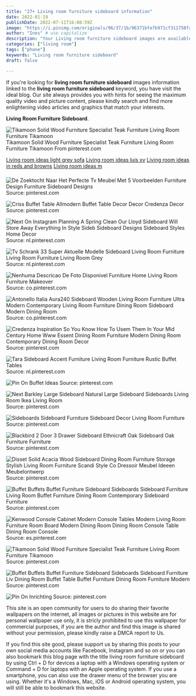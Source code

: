 ```yaml
---
title: "27+ Living room furniture sideboard information"
date: 2022-01-19
publishDate: 2022-07-11T16:08:59Z
image: "https://i.pinimg.com/originals/96/37/1b/96371bfe7b971cf311758fadb79fc16e.png"
author: "Ines" # use capitalize
description: "Your Living room furniture sideboard images are available in this site. Living room furniture sideboard are a topic that is being searched for and liked by netizens today. You can Download the Living room furniture sideboard files here. Download all free photos."
categories: ["living room"]
tags: ["phone"]
keywords: "Living room furniture sideboard"
draft: false

---
```


If you're looking for **living room furniture sideboard** images information linked to the **living room furniture sideboard** keyword, you have visit the ideal  blog.  Our site always  provides you with  hints  for seeing  the maximum  quality video and picture  content, please kindly search and find more enlightening video articles and graphics  that match your interests.

**Living Room Furniture Sideboard**. 

![Tikamoon Solid Wood Furniture Specialist Teak Furniture Living Room Furniture Tikamoon](https://i.pinimg.com/originals/e9/c3/b3/e9c3b3b02fa8906fb206f3af7c3a70d1.jpg "Tikamoon Solid Wood Furniture Specialist Teak Furniture Living Room Furniture Tikamoon")
Tikamoon Solid Wood Furniture Specialist Teak Furniture Living Room Furniture Tikamoon From pinterest.com

[Living room ideas light grey sofa](/living-room-ideas-light-grey-sofa/)
[Living room ideas luis xv](/living-room-ideas-luis-xv/)
[Living room ideas in reds and browns](/living-room-ideas-in-reds-and-browns/)
[Living room ideas m](/living-room-ideas-m/)



### 

 


![De Zoektocht Naar Het Perfecte Tv Meubel Met 5 Voorbeelden Furniture Design Furniture Sideboard Designs](https://i.pinimg.com/originals/cf/9c/ef/cf9cefe1d55d12e3fe61969d3c847a68.jpg "De Zoektocht Naar Het Perfecte Tv Meubel Met 5 Voorbeelden Furniture Design Furniture Sideboard Designs")
Source: pinterest.com

 

![Criss Buffet Table Allmodern Buffet Table Decor Decor Credenza Decor](https://i.pinimg.com/originals/bd/db/51/bddb51384cd660c3edddd03167ef5155.jpg "Criss Buffet Table Allmodern Buffet Table Decor Decor Credenza Decor")
Source: pinterest.com

 

![Next On Instagram Planning A Spring Clean Our Lloyd Sideboard Will Store Away Everything In Style Sideb Sideboard Designs Sideboard Styles Home Decor](https://i.pinimg.com/originals/a0/86/e6/a086e6cabdac78e3b7d26ca1c30e9378.jpg "Next On Instagram Planning A Spring Clean Our Lloyd Sideboard Will Store Away Everything In Style Sideb Sideboard Designs Sideboard Styles Home Decor")
Source: nl.pinterest.com

 

![Tv Schrank 33 Super Aktuelle Modelle Sideboard Living Room Furniture Living Room Furniture Living Room Grey](https://i.pinimg.com/originals/18/ce/0e/18ce0e1519924b553006f74735d18d53.jpg "Tv Schrank 33 Super Aktuelle Modelle Sideboard Living Room Furniture Living Room Furniture Living Room Grey")
Source: nl.pinterest.com

 

![Nenhuma Descricao De Foto Disponivel Furniture Home Living Room Furniture Makeover](https://i.pinimg.com/originals/fb/71/06/fb710639a3727232670334fcfbb1da75.jpg "Nenhuma Descricao De Foto Disponivel Furniture Home Living Room Furniture Makeover")
Source: co.pinterest.com

 

![Antonello Italia Aura240 Sideboard Wooden Living Room Furniture Ultra Modern Contemporary Living Room Furniture Dining Room Sideboard Modern Dining Room](https://i.pinimg.com/originals/1c/8c/0f/1c8c0f2d32f19aa877fc320dbab10f08.jpg "Antonello Italia Aura240 Sideboard Wooden Living Room Furniture Ultra Modern Contemporary Living Room Furniture Dining Room Sideboard Modern Dining Room")
Source: co.pinterest.com

 

![Credenza Inspiration So You Know How To Usem Them In Your Mid Century Home Www Essent Dining Room Furniture Modern Dining Room Contemporary Dining Room Decor](https://i.pinimg.com/originals/08/1b/50/081b50ebb093110f2cb2b9c696e52c26.jpg "Credenza Inspiration So You Know How To Usem Them In Your Mid Century Home Www Essent Dining Room Furniture Modern Dining Room Contemporary Dining Room Decor")
Source: pinterest.com

 

![Tara Sideboard Accent Furniture Living Room Furniture Rustic Buffet Tables](https://i.pinimg.com/originals/ce/d3/44/ced3447058beb11c042da30dc94461b4.jpg "Tara Sideboard Accent Furniture Living Room Furniture Rustic Buffet Tables")
Source: nl.pinterest.com

 

![Pin On Buffet Ideas](https://i.pinimg.com/736x/07/72/26/077226fb360974d377bea7d59ee84868.jpg "Pin On Buffet Ideas")
Source: pinterest.com

 

![Next Barkley Large Sideboard Natural Large Sideboard Sideboards Living Room Ikea Living Room](https://i.pinimg.com/736x/5a/bc/8f/5abc8f0ccacb846954117a6965065579.jpg "Next Barkley Large Sideboard Natural Large Sideboard Sideboards Living Room Ikea Living Room")
Source: pinterest.com

 

![Sideboards Sideboard Furniture Sideboard Decor Living Room Furniture](https://i.pinimg.com/564x/a6/7f/23/a67f23afc9dc3c36a6bb8a1770ac8809.jpg "Sideboards Sideboard Furniture Sideboard Decor Living Room Furniture")
Source: pinterest.com

 

![Blackbird 2 Door 3 Drawer Sideboard Ethnicraft Oak Sideboard Oak Furniture Furniture](https://i.pinimg.com/originals/00/1b/d5/001bd5752f9b28c7aac8169428e04e08.jpg "Blackbird 2 Door 3 Drawer Sideboard Ethnicraft Oak Sideboard Oak Furniture Furniture")
Source: pinterest.com

 

![Disset Solid Acacia Wood Sideboard Dining Room Furniture Storage Stylish Living Room Furniture Scandi Style Co Dressoir Meubel Ideeen Meubelontwerp](https://i.pinimg.com/originals/f3/62/dc/f362dc96953d4b5dedbdd4ba5377ff77.jpg "Disset Solid Acacia Wood Sideboard Dining Room Furniture Storage Stylish Living Room Furniture Scandi Style Co Dressoir Meubel Ideeen Meubelontwerp")
Source: pinterest.com

 

![Buffet Buffets Buffet Furniture Sideboard Sideboards Sideboard Furniture Living Room Buffet Furniture Dining Room Contemporary Sideboard Furniture](https://i.pinimg.com/originals/85/6c/c9/856cc94fbdc55af4dd3ded7c3b68113e.jpg "Buffet Buffets Buffet Furniture Sideboard Sideboards Sideboard Furniture Living Room Buffet Furniture Dining Room Contemporary Sideboard Furniture")
Source: pinterest.com

 

![Kenwood Console Cabinet Modern Console Tables Modern Living Room Furniture Room Board Modern Dining Room Dining Room Console Table Dining Room Console](https://i.pinimg.com/originals/ba/b1/ac/bab1acac7b0c26928879a2fef54be0aa.jpg "Kenwood Console Cabinet Modern Console Tables Modern Living Room Furniture Room Board Modern Dining Room Dining Room Console Table Dining Room Console")
Source: es.pinterest.com

 

![Tikamoon Solid Wood Furniture Specialist Teak Furniture Living Room Furniture Tikamoon](https://i.pinimg.com/originals/e9/c3/b3/e9c3b3b02fa8906fb206f3af7c3a70d1.jpg "Tikamoon Solid Wood Furniture Specialist Teak Furniture Living Room Furniture Tikamoon")
Source: pinterest.com

 

![Buffet Buffets Buffet Furniture Sideboard Sideboards Sideboard Furniture Liv Dining Room Buffet Table Buffet Furniture Dining Room Furniture Modern](https://i.pinimg.com/originals/ca/f0/f6/caf0f61dc188764ee4ea132cd4c21dbf.jpg "Buffet Buffets Buffet Furniture Sideboard Sideboards Sideboard Furniture Liv Dining Room Buffet Table Buffet Furniture Dining Room Furniture Modern")
Source: pinterest.com

 

![Pin On Inrichting](https://i.pinimg.com/originals/96/37/1b/96371bfe7b971cf311758fadb79fc16e.png "Pin On Inrichting")
Source: pinterest.com

 

This site is an open community for users to do sharing their favorite wallpapers on the internet, all images or pictures in this website are for personal wallpaper use only, it is stricly prohibited to use this wallpaper for commercial purposes, if you are the author and find this image is shared without your permission, please kindly raise a DMCA report to Us.

If you find this site good, please support us by sharing this posts to your own social media accounts like Facebook, Instagram and so on or you can also bookmark this blog page with the title living room furniture sideboard by using Ctrl + D for devices a laptop with a Windows operating system or Command + D for laptops with an Apple operating system. If you use a smartphone, you can also use the drawer menu of the browser you are using. Whether it's a Windows, Mac, iOS or Android operating system, you will still be able to bookmark this website.
